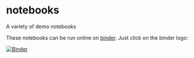 # notebooks
A variety of demo notebooks

These notebooks can be run online on [binder](https://mybinder.org). Just click on the binder logo:

[![Binder](https://mybinder.org/badge_logo.svg)](https://mybinder.org/v2/gh/sdubnov/notebooks/master)

